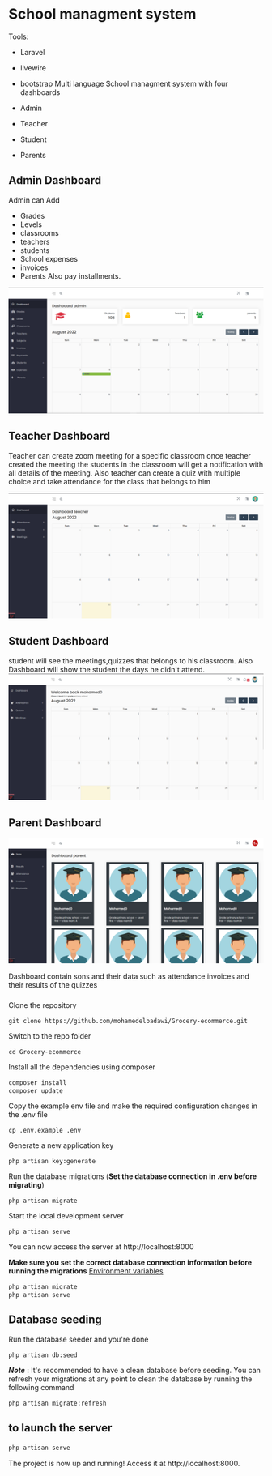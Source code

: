 
# School managment system

Tools: 
- Laravel
- livewire
- bootstrap
Multi language School managment system with four dashboards

- Admin
- Teacher
- Student
- Parents

## Admin Dashboard 

Admin can Add 
 - Grades
 - Levels
 - classrooms
 - teachers
 - students
 - School expenses
 - invoices
 -  Parents
 Also pay installments.
 
![This is an image](https://github.com/mohamedelbadawi/school-Managment-system/blob/main/admin.png?raw=true)

## Teacher Dashboard
Teacher can create zoom meeting for a specific classroom once teacher created the meeting the students in the classroom will get a notification with all details of the meeting.
Also teacher can create a quiz with multiple choice and take attendance for the class that belongs to him


![This is an image](https://github.com/mohamedelbadawi/school-Managment-system/blob/main/teacher.png?raw=true)
## Student Dashboard 
student will see the meetings,quizzes that belongs to his classroom.
Also Dashboard will show the student the days he didn't attend.
![This is an image](https://github.com/mohamedelbadawi/school-Managment-system/blob/main/student.png?raw=true)


## Parent Dashboard
![This is an image](https://github.com/mohamedelbadawi/school-Managment-system/blob/main/parent.png?raw=true)

Dashboard contain sons and their data such as attendance invoices and their results of the quizzes
###

Clone the repository

    git clone https://github.com/mohamedelbadawi/Grocery-ecommerce.git

Switch to the repo folder

    cd Grocery-ecommerce

Install all the dependencies using composer

    composer install
    composer update

Copy the example env file and make the required configuration changes in the .env file

    cp .env.example .env

Generate a new application key

    php artisan key:generate


Run the database migrations (**Set the database connection in .env before migrating**)

    php artisan migrate

Start the local development server

    php artisan serve

You can now access the server at http://localhost:8000


**Make sure you set the correct database connection information before running the migrations** [Environment variables](#environment-variables)

    php artisan migrate
    php artisan serve

## Database seeding

Run the database seeder and you're done

    php artisan db:seed

***Note*** : It's recommended to have a clean database before seeding. You can refresh your migrations at any point to clean the database by running the following command

    php artisan migrate:refresh
    





## to launch the server
```bash
php artisan serve
```
The  project is now up and running! Access it at http://localhost:8000.
